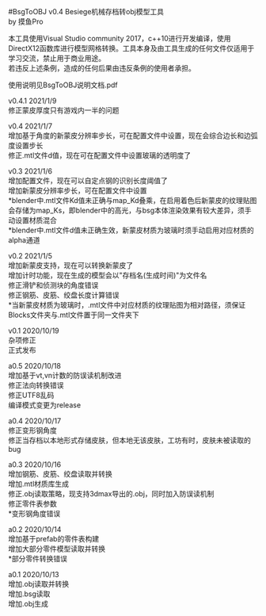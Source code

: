 #BsgToOBJ v0.4
Besiege机械存档转obj模型工具  
by 摸鱼Pro  

本工具使用Visual Studio community 2017，c++10进行开发编译，使用DirectX12函数库进行模型网格转换。工具本身及由工具生成的任何文件仅适用于学习交流，禁止用于商业用途。  
若违反上述条例，造成的任何后果由违反条例的使用者承担。  

使用说明见BsgToOBJ说明文档.pdf  

v0.4.1 2021/1/9  
修正蒙皮厚度只有游戏内一半的问题  
  
v0.4 2021/1/7  
增加基于角度的新蒙皮分辨率步长，可在配置文件中设置，现在会综合边长和边弧度设置步长  
修正.mtl文件d值，现在可在配置文件中设置玻璃的透明度了  

v0.3 2021/1/6  
增加配置文件，现在可以自定点钢的识别长度阈值了  
增加新蒙皮分辨率步长，可在配置文件中设置  
*blender中.mtl文件Kd值未正确与map_Kd叠乘，在启用着色后新蒙皮的纹理贴图会存储为map_Ks，即blender中的高光，与bsg本体渲染效果有较大差异，须手动设置材质混合  
*blender中.mtl文件d值未正确生效，新蒙皮材质为玻璃时须手动启用对应材质的alpha通道  

v0.2 2021/1/5  
增加新蒙皮支持，现在可以转换新蒙皮了  
增加计时功能，现在生成的模型会以"存档名(生成时间)"为文件名  
修正滑铲和侦测块的角度错误  
修正钢筋、皮筋、绞盘长度计算错误  
*当新蒙皮材质为玻璃时，.mtl文件中对应材质的纹理贴图为相对路径，须保证Blocks文件夹与.mtl文件置于同一文件夹下  

v0.1 2020/10/19  
杂项修正  
正式发布  

a0.5 2020/10/18  
增加基于vt,vn计数的防误读机制改进  
修正法向转换错误  
修正UTF8乱码  
编译模式变更为release  

a0.4 2020/10/17  
修正变形钢角度  
修正当存档以本地形式存储皮肤，但本地无该皮肤，工坊有时，皮肤未被读取的bug  

a0.3 2020/10/16  
增加钢筋、皮筋、绞盘读取并转换  
增加.mtl材质库生成  
修正.obj读取策略，现支持3dmax导出的.obj，同时加入防误读机制  
修正零件表参数  
*变形钢角度错误  

a0.2 2020/10/14  
增加基于prefab的零件表构建  
增加大部分零件模型读取并转换  
*部分零件转换错误  

a0.1 2020/10/13  
增加.obj读取并转换  
增加.bsg读取  
增加.obj生成  
